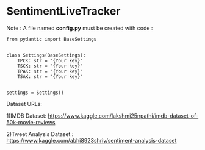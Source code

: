 # SentimentLiveTracker

Note : A file named **config.py** must be created with code :
``` 
from pydantic import BaseSettings


class Settings(BaseSettings):
    TPCK: str = "{Your key}"
    TSCK: str = "{Your key}"
    TPAK: str = "{Your key}"
    TSAK: str = "{Your key}"


settings = Settings()
 ```



Dataset URLs:


1)IMDB Dataset: https://www.kaggle.com/lakshmi25npathi/imdb-dataset-of-50k-movie-reviews


2)Tweet Analysis Dataset : https://www.kaggle.com/abhi8923shriv/sentiment-analysis-dataset

